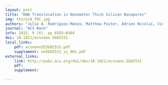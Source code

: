 ```yaml
---
layout: post
title: "DNA Translocation in Nanometer Thick Silicon Nanopores"
img: thinSiN_TOC.jpg
authors: "Julio A. Rodríguez-Manzo, Matthew Puster, Adrien Nicolaï, Vincent Meunier, and Marija Drndic"
journal: "ACS Nano"
info: 2015, 9 (6), pp 6555–6564
doi: 10.1021/acsnano.5b02531
local_links:
    pdf: acsnano2E5b02531.pdf
    supplement: nn5b02531_si_001.pdf
external_links:
    link: http://pubs.acs.org/doi/abs/10.1021/acsnano.5b02531
    pdf:
    supplement:

---
```


<!--more-->
